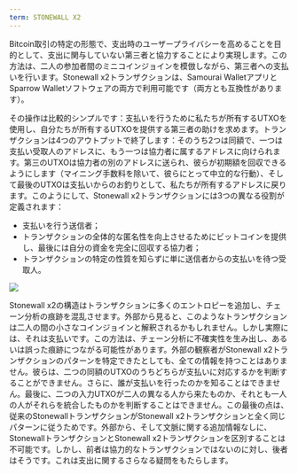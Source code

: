 ```yaml
---
term: STONEWALL X2
---
```


Bitcoin取引の特定の形態で、支出時のユーザープライバシーを高めることを目的として、支出に関与していない第三者と協力することにより実現します。この方法は、二人の参加者間のミニコインジョインを模倣しながら、第三者への支払いを行います。Stonewall x2トランザクションは、Samourai WalletアプリとSparrow Walletソフトウェアの両方で利用可能です（両方とも互換性があります）。

その操作は比較的シンプルです：支払いを行うために私たちが所有するUTXOを使用し、自分たちが所有するUTXOを提供する第三者の助けを求めます。トランザクションは4つのアウトプットで終了します：そのうち2つは同額で、一つは支払い受取人のアドレスに、もう一つは協力者に属するアドレスに向けられます。第三のUTXOは協力者の別のアドレスに送られ、彼らが初期額を回収できるようにします（マイニング手数料を除いて、彼らにとって中立的な行動）、そして最後のUTXOは支払いからのお釣りとして、私たちが所有するアドレスに戻ります。このようにして、Stonewall x2トランザクションには3つの異なる役割が定義されます：
* 支払いを行う送信者；
* トランザクションの全体的な匿名性を向上させるためにビットコインを提供し、最後には自分の資金を完全に回収する協力者；
* トランザクションの特定の性質を知らずに単に送信者からの支払いを待つ受取人。

![](../../dictionnaire/assets/3.png)

Stonewall x2の構造はトランザクションに多くのエントロピーを追加し、チェーン分析の痕跡を混乱させます。外部から見ると、このようなトランザクションは二人の間の小さなコインジョインと解釈されるかもしれません。しかし実際には、それは支払いです。この方法は、チェーン分析に不確実性を生み出し、あるいは誤った痕跡につながる可能性があります。外部の観察者がStonewall x2トランザクションのパターンを特定できたとしても、全ての情報を持つことはありません。彼らは、二つの同額のUTXOのうちどちらが支払いに対応するかを判断することができません。さらに、誰が支払いを行ったのかを知ることはできません。最後に、二つの入力UTXOが二人の異なる人から来たものか、それとも一人の人がそれらを統合したものかを判断することはできません。この最後の点は、従来のStonewallトランザクションがStonewall x2トランザクションと全く同じパターンに従うためです。外部から、そして文脈に関する追加情報なしに、StonewallトランザクションとStonewall x2トランザクションを区別することは不可能です。しかし、前者は協力的なトランザクションではないのに対し、後者はそうです。これは支出に関するさらなる疑問をもたらします。